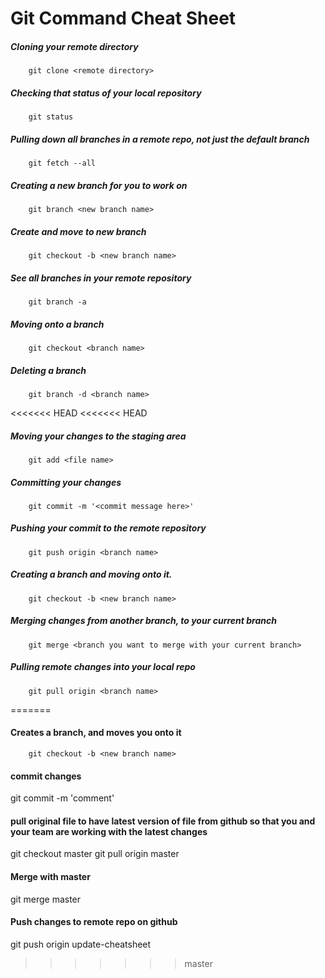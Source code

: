 # Git Command Cheat Sheet

##### Cloning your remote directory
        git clone <remote directory>

##### Checking that status of your local repository
        git status
##### Pulling down all branches in a remote repo, not just the default branch
        git fetch --all

##### Creating a new branch for you to work on
        git branch <new branch name>

##### Create and move to new branch
		git checkout -b <new branch name>

##### See all branches in your remote repository
		git branch -a

##### Moving onto a branch
        git checkout <branch name>

##### Deleting a branch
		git branch -d <branch name>
<<<<<<< HEAD
<<<<<<< HEAD

##### Moving your changes to the staging area
        git add <file name>

##### Committing your changes
        git commit -m '<commit message here>'

##### Pushing your commit to the remote repository
        git push origin <branch name>

##### Creating a branch and moving onto it.
        git checkout -b <new branch name>

##### Merging changes from another branch, to your current branch
        git merge <branch you want to merge with your current branch>

##### Pulling remote changes into your local repo
        git pull origin <branch name>
=======

#### Creates a branch, and moves you onto it
 		git checkout -b <new branch name>

#### commit changes
git commit -m 'comment'

#### pull original file to have latest version of file from github so that you and your team are working with the latest changes
git checkout master
git pull origin master

#### Merge with master
git merge master

#### Push changes to remote repo on github
git push origin update-cheatsheet
>>>>>>> master
